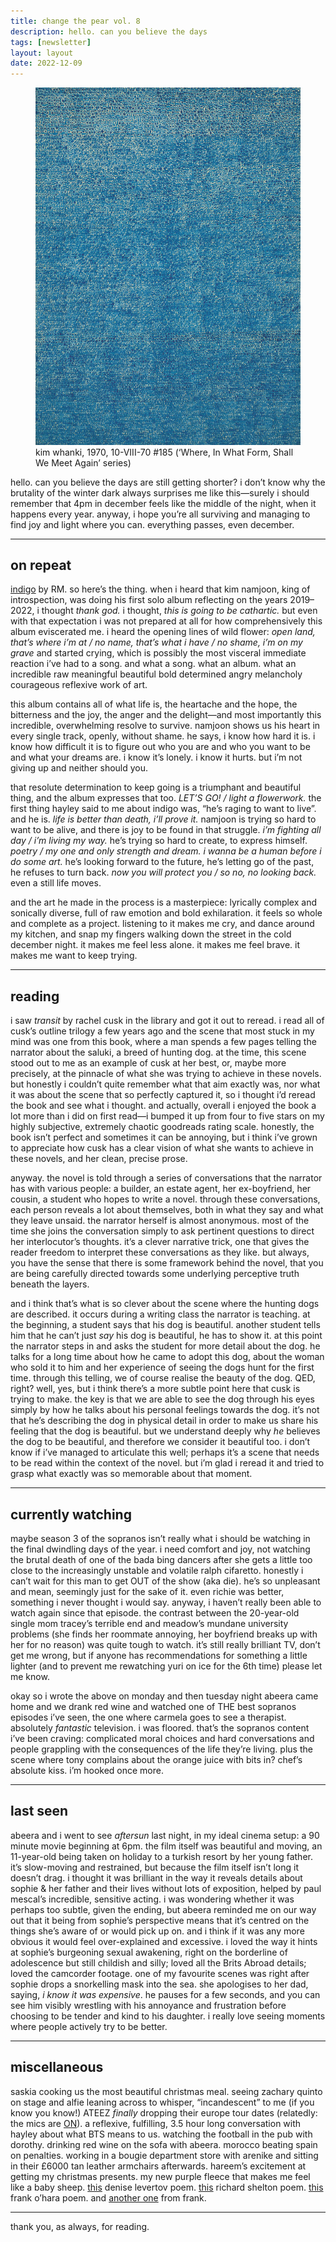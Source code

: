 ```yaml
---
title: change the pear vol. 8
description: hello. can you believe the days
tags: [newsletter]
layout: layout
date: 2022-12-09
---
```


<figure>
  <img src="images/8.jpeg" alt="kim whanki, 1970, 10-VIII-70 #185 (‘Where, In What Form, Shall We Meet Again’ series)" width="600"/>
  <figcaption class="caption">kim whanki, 1970, 10-VIII-70 #185 (‘Where, In What Form, Shall We Meet Again’ series)</figcaption>
</figure>

hello. can you believe the days are still getting shorter? i don’t know why the brutality of the winter dark always surprises me like this—surely i should remember that 4pm in december feels like the middle of the night, when it happens every year. anyway, i hope you’re all surviving and managing to find joy and light where you can. everything passes, even december.

* * *

## on repeat

[indigo](https://open.spotify.com/album/08HCdXZVN72S2vpIT9DKhU?si=po_gWzATR8OzA-6Sl3NTFg) by RM. so here’s the thing. when i heard that kim namjoon, king of introspection, was doing his first solo album reflecting on the years 2019–2022, i thought _thank god._ i thought, _this is going to be cathartic._ but even with that expectation i was not prepared at all for how comprehensively this album eviscerated me. i heard the opening lines of wild flower: _open land, that’s where i’m at / no name, that’s what i have / no shame, i’m on my grave_ and started crying, which is possibly the most visceral immediate reaction i’ve had to a song. and what a song. what an album. what an incredible raw meaningful beautiful bold determined angry melancholy courageous reflexive work of art.

this album contains all of what life is, the heartache and the hope, the bitterness and the joy, the anger and the delight—and most importantly this incredible, overwhelming resolve to survive. namjoon shows us his heart in every single track, openly, without shame. he says, i know how hard it is. i know how difficult it is to figure out who you are and who you want to be and what your dreams are. i know it’s lonely. i know it hurts. but i’m not giving up and neither should you. 

that resolute determination to keep going is a triumphant and beautiful thing, and the album expresses that too. _LET’S GO! / light a flowerwork._ the first thing hayley said to me about indigo was, “he’s raging to want to live”. and he is. _life is better than death, i’ll prove it._ namjoon is trying so hard to want to be alive, and there is joy to be found in that struggle. _i’m fighting all day / i’m living my way._ he’s trying so hard to create, to express himself. _poetry / my one and only strength and dream. i wanna be a human before i do some art._ he’s looking forward to the future, he’s letting go of the past, he refuses to turn back. _now you will protect you / so no, no looking back._ even a still life moves. 

and the art he made in the process is a masterpiece: lyrically complex and sonically diverse, full of raw emotion and bold exhilaration. it feels so whole and complete as a project. listening to it makes me cry, and dance around my kitchen, and snap my fingers walking down the street in the cold december night. it makes me feel less alone. it makes me feel brave. it makes me want to keep trying. 

* * *

## reading

i saw _transit_ by rachel cusk in the library and got it out to reread. i read all of cusk’s outline trilogy a few years ago and the scene that most stuck in my mind was one from this book, where a man spends a few pages telling the narrator about the saluki, a breed of hunting dog. at the time, this scene stood out to me as an example of cusk at her best, or, maybe more precisely, at the pinnacle of what she was trying to achieve in these novels. but honestly i couldn’t quite remember what that aim exactly was, nor what it was about the scene that so perfectly captured it, so i thought i’d reread the book and see what i thought. and actually, overall i enjoyed the book a lot more than i did on first read—i bumped it up from four to five stars on my highly subjective, extremely chaotic goodreads rating scale. honestly, the book isn’t perfect and sometimes it can be annoying, but i think i’ve grown to appreciate how cusk has a clear vision of what she wants to achieve in these novels, and her clean, precise prose. 

anyway. the novel is told through a series of conversations that the narrator has with various people: a builder, an estate agent, her ex-boyfriend, her cousin, a student who hopes to write a novel. through these conversations, each person reveals a lot about themselves, both in what they say and what they leave unsaid. the narrator herself is almost anonymous. most of the time she joins the conversation simply to ask pertinent questions to direct her interlocutor’s thoughts. it’s a clever narrative trick, one that gives the reader freedom to interpret these conversations as they like. but always, you have the sense that there is some framework behind the novel, that you are being carefully directed towards some underlying perceptive truth beneath the layers. 

and i think that’s what is so clever about the scene where the hunting dogs are described. it occurs during a writing class the narrator is teaching. at the beginning, a student says that his dog is beautiful. another student tells him that he can’t just _say_ his dog is beautiful, he has to show it. at this point the narrator steps in and asks the student for more detail about the dog. he talks for a long time about how he came to adopt this dog, about the woman who sold it to him and her experience of seeing the dogs hunt for the first time. through this telling, we of course realise the beauty of the dog. QED, right? well, yes, but i think there’s a more subtle point here that cusk is trying to make. the key is that we are able to see the dog through his eyes simply by how he talks about his personal feelings towards the dog. it’s not that he’s describing the dog in physical detail in order to make us share his feeling that the dog is beautiful. but we understand deeply why _he_ believes the dog to be beautiful, and therefore we consider it beautiful too. i don’t know if i’ve managed to articulate this well; perhaps it’s a scene that needs to be read within the context of the novel. but i’m glad i reread it and tried to grasp what exactly was so memorable about that moment. 

* * *

## currently watching

maybe season 3 of the sopranos isn’t really what i should be watching in the final dwindling days of the year. i need comfort and joy, not watching the brutal death of one of the bada bing dancers after she gets a little too close to the increasingly unstable and volatile ralph cifaretto. honestly i can’t wait for this man to get OUT of the show (aka die). he’s so unpleasant and mean, seemingly just for the sake of it. even richie was better, something i never thought i would say. anyway, i haven’t really been able to watch again since that episode. the contrast between the 20-year-old single mom tracey’s terrible end and meadow’s mundane university problems (she finds her roommate annoying, her boyfriend breaks up with her for no reason) was quite tough to watch. it’s still really brilliant TV, don’t get me wrong, but if anyone has recommendations for something a little lighter (and to prevent me rewatching yuri on ice for the 6th time) please let me know. 

okay so i wrote the above on monday and then tuesday night abeera came home and we drank red wine and watched one of THE best sopranos episodes i’ve seen, the one where carmela goes to see a therapist. absolutely _fantastic_ television. i was floored. that’s the sopranos content i’ve been craving: complicated moral choices and hard conversations and people grappling with the consequences of the life they’re living. plus the scene where tony complains about the orange juice with bits in? chef’s absolute kiss. i’m hooked once more.

* * *

## last seen

abeera and i went to see _aftersun_ last night, in my ideal cinema setup: a 90 minute movie beginning at 6pm. the film itself was beautiful and moving, an 11-year-old being taken on holiday to a turkish resort by her young father. it’s slow-moving and restrained, but because the film itself isn’t long it doesn’t drag. i thought it was brilliant in the way it reveals details about sophie & her father and their lives without lots of exposition, helped by paul mescal’s incredible, sensitive acting. i was wondering whether it was perhaps too subtle, given the ending, but abeera reminded me on our way out that it being from sophie’s perspective means that it’s centred on the things she’s aware of or would pick up on. and i think if it was any more obvious it would feel over-explained and excessive. i loved the way it hints at sophie’s burgeoning sexual awakening, right on the borderline of adolescence but still childish and silly; loved all the Brits Abroad details; loved the camcorder footage. one of my favourite scenes was right after sophie drops a snorkelling mask into the sea. she apologises to her dad, saying, _i know it was expensive_. he pauses for a few seconds, and you can see him visibly wrestling with his annoyance and frustration before choosing to be tender and kind to his daughter. i really love seeing moments where people actively try to be better. 

* * *

## miscellaneous

saskia cooking us the most beautiful christmas meal. seeing zachary quinto on stage and alfie leaning across to whisper, “incandescent” to me (if you know you know!) ATEEZ _finally_ dropping their europe tour dates (relatedly: the mics are [ON](https://www.youtube.com/watch?v=Zy8nXYicUZE&ab_channel=ATEEZ)). a reflexive, fulfilling, 3.5 hour long conversation with hayley about what BTS means to us. watching the football in the pub with dorothy. drinking red wine on the sofa with abeera. morocco beating spain on penalties. working in a bougie department store with arenike and sitting in their £6000 tan leather armchairs afterwards. hareem’s excitement at getting my christmas presents. my new purple fleece that makes me feel like a baby sheep. [this](https://www.poetryfoundation.org/poems/42525/everything-that-acts-is-actual) denise levertov poem. [this](https://www.poetryfoundation.org/poetrymagazine/browse?volume=115&issue=6&page=28) richard shelton poem. [this](https://www.poetryfoundation.org/poems/57555/adieu-to-norman-bon-jour-to-joan-and-jean-paul) frank o’hara poem. and [another one](https://poets.org/poem/poem-lana-turner-has-collapsed) from frank.

* * *

thank you, as always, for reading.
